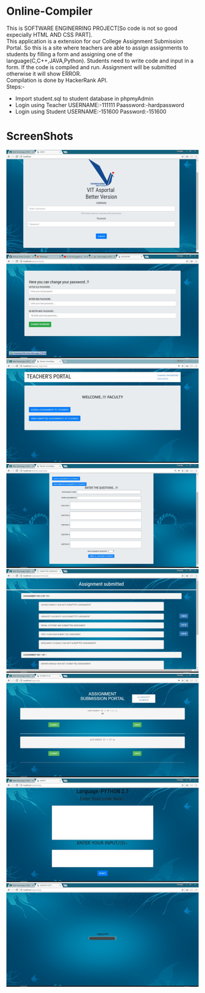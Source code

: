 # Online-Compiler
This is SOFTWARE ENGINERRING PROJECT[So code is not so good expecially HTML AND CSS PART].  
This application is a extension for our College Assignment Submission Portal. So this is a site where teachers are able to assign assignments to students by filling a form and assigning one of the language(C,C++,JAVA,Python). Students need to write code and input in a form. If the code is compiled and run. Assignment will be submitted otherwise it will show ERROR.    
Compilation is done by HackerRank API.  
Steps:- 
* Import student.sql to student database in phpmyAdmin  
* Login using Teacher USERNAME:-111111 Paassword:-hardpassword
* Login using Student USERNAME:-151600 Password:-151600  
<h1>ScreenShots</h1>

![Login Screen](https://github.com/djvu97/Online-Compiler/blob/master/Img/1.jpg)  
![Password Changing Page](https://github.com/djvu97/Online-Compiler/blob/master/Img/2.jpg)
![Teacher Home Screen](https://github.com/djvu97/Online-Compiler/blob/master/Img/3.jpg)
![Assigning Page](https://github.com/djvu97/Online-Compiler/blob/master/Img/4.jpg)
![Assignment Checker](https://github.com/djvu97/Online-Compiler/blob/master/Img/5.jpg) 
![Student Home Screen](https://github.com/djvu97/Online-Compiler/blob/master/Img/6.jpg) 
![Code Submission Portal](https://github.com/djvu97/Online-Compiler/blob/master/Img/7.jpg) 
![Logging Out](https://github.com/djvu97/Online-Compiler/blob/master/Img/8.jpg) 
